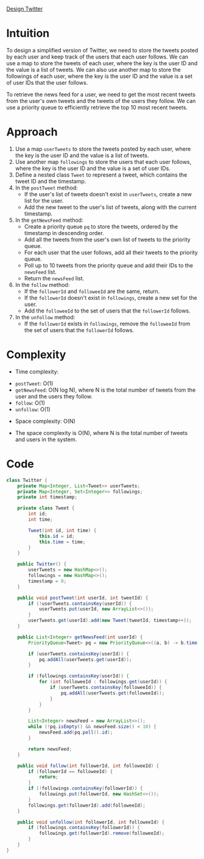 [Design Twitter](https://leetcode.com/problems/design-twitter/)

# Intuition
To design a simplified version of Twitter, we need to store the tweets posted by each user and keep track of the users that each user follows. We can use a map to store the tweets of each user, where the key is the user ID and the value is a list of tweets. We can also use another map to store the followings of each user, where the key is the user ID and the value is a set of user IDs that the user follows.

To retrieve the news feed for a user, we need to get the most recent tweets from the user's own tweets and the tweets of the users they follow. We can use a priority queue to efficiently retrieve the top 10 most recent tweets.

# Approach
1. Use a map `userTweets` to store the tweets posted by each user, where the key is the user ID and the value is a list of tweets.
2. Use another map `followings` to store the users that each user follows, where the key is the user ID and the value is a set of user IDs.
3. Define a nested class `Tweet` to represent a tweet, which contains the tweet ID and the timestamp.
4. In the `postTweet` method:
   - If the user's list of tweets doesn't exist in `userTweets`, create a new list for the user.
   - Add the new tweet to the user's list of tweets, along with the current timestamp.
5. In the `getNewsFeed` method:
   - Create a priority queue `pq` to store the tweets, ordered by the timestamp in descending order.
   - Add all the tweets from the user's own list of tweets to the priority queue.
   - For each user that the user follows, add all their tweets to the priority queue.
   - Poll up to 10 tweets from the priority queue and add their IDs to the `newsFeed` list.
   - Return the `newsFeed` list.
6. In the `follow` method:
   - If the `followerId` and `followeeId` are the same, return.
   - If the `followerId` doesn't exist in `followings`, create a new set for the user.
   - Add the `followeeId` to the set of users that the `followerId` follows.
7. In the `unfollow` method:
   - If the `followerId` exists in `followings`, remove the `followeeId` from the set of users that the `followerId` follows.

# Complexity
- Time complexity:
<!-- Add your time complexity here, e.g. $$O(n)$$ -->
  - `postTweet`: O(1)
  - `getNewsFeed`: O(N log N), where N is the total number of tweets from the user and the users they follow.
  - `follow`: O(1)
  - `unfollow`: O(1)

* Space complexity: O(N)
<!-- Add your space complexity here, e.g. $$O(n)$$ -->
  - The space complexity is O(N), where N is the total number of tweets and users in the system.

# Code
```java
class Twitter {
    private Map<Integer, List<Tweet>> userTweets;
    private Map<Integer, Set<Integer>> followings;
    private int timestamp;

    private class Tweet {
        int id;
        int time;

        Tweet(int id, int time) {
            this.id = id;
            this.time = time;
        }
    }

    public Twitter() {
        userTweets = new HashMap<>();
        followings = new HashMap<>();
        timestamp = 0;
    }

    public void postTweet(int userId, int tweetId) {
        if (!userTweets.containsKey(userId)) {
            userTweets.put(userId, new ArrayList<>());
        }
        userTweets.get(userId).add(new Tweet(tweetId, timestamp++));
    }

    public List<Integer> getNewsFeed(int userId) {
        PriorityQueue<Tweet> pq = new PriorityQueue<>((a, b) -> b.time - a.time);

        if (userTweets.containsKey(userId)) {
            pq.addAll(userTweets.get(userId));
        }

        if (followings.containsKey(userId)) {
            for (int followeeId : followings.get(userId)) {
                if (userTweets.containsKey(followeeId)) {
                    pq.addAll(userTweets.get(followeeId));
                }
            }
        }

        List<Integer> newsFeed = new ArrayList<>();
        while (!pq.isEmpty() && newsFeed.size() < 10) {
            newsFeed.add(pq.poll().id);
        }

        return newsFeed;
    }

    public void follow(int followerId, int followeeId) {
        if (followerId == followeeId) {
            return;
        }
        if (!followings.containsKey(followerId)) {
            followings.put(followerId, new HashSet<>());
        }
        followings.get(followerId).add(followeeId);
    }

    public void unfollow(int followerId, int followeeId) {
        if (followings.containsKey(followerId)) {
            followings.get(followerId).remove(followeeId);
        }
    }
}
```
